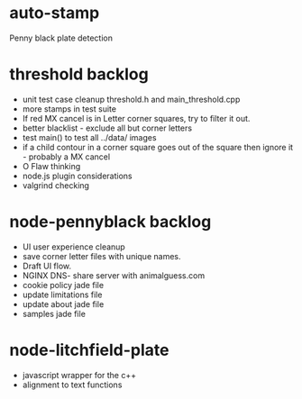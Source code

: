 auto-stamp
==========
Penny black plate detection

threshold backlog
====================
- unit test case cleanup threshold.h and main_threshold.cpp
- more stamps in test suite
- If red MX cancel is in Letter corner squares, try to filter it out.
- better blacklist - exclude all but corner letters
- test main() to test all ../data/ images
- if a child contour in a corner square goes out of the square then ignore it - probably a MX cancel
- O Flaw thinking
- node.js plugin considerations
- valgrind checking


node-pennyblack backlog
=======================
- UI user experience cleanup
- save corner letter files with unique names.
- Draft UI flow.
- NGINX DNS- share server with animalguess.com
- cookie policy jade file
- update limitations file
- update about jade file
- samples jade file

node-litchfield-plate
=====================
- javascript wrapper for the c++
- alignment to text functions
